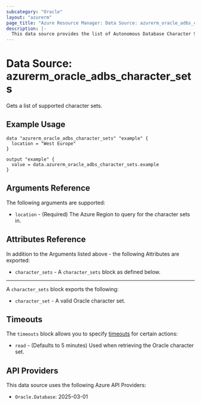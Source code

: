 ```yaml
---
subcategory: "Oracle"
layout: "azurerm"
page_title: "Azure Resource Manager: Data Source: azurerm_oracle_adbs_character_sets"
description: |-
  This data source provides the list of Autonomous Database Character Sets.
---
```


# Data Source: azurerm_oracle_adbs_character_sets

Gets a list of supported character sets.

## Example Usage

```hcl
data "azurerm_oracle_adbs_character_sets" "example" {
  location = "West Europe"
}

output "example" {
  value = data.azurerm_oracle_adbs_character_sets.example
}
```

## Arguments Reference

The following arguments are supported:

* `location` - (Required) The Azure Region to query for the character sets in.

## Attributes Reference

In addition to the Arguments listed above - the following Attributes are exported: 

* `character_sets` - A `character_sets` block as defined below.

---

A `character_sets` block exports the following:

* `character_set` - A valid Oracle character set.

## Timeouts

The `timeouts` block allows you to specify [timeouts](https://www.terraform.io/language/resources/syntax#operation-timeouts) for certain actions:

* `read` - (Defaults to 5 minutes) Used when retrieving the Oracle character set.

## API Providers
<!-- This section is generated, changes will be overwritten -->
This data source uses the following Azure API Providers:

* `Oracle.Database`: 2025-03-01
